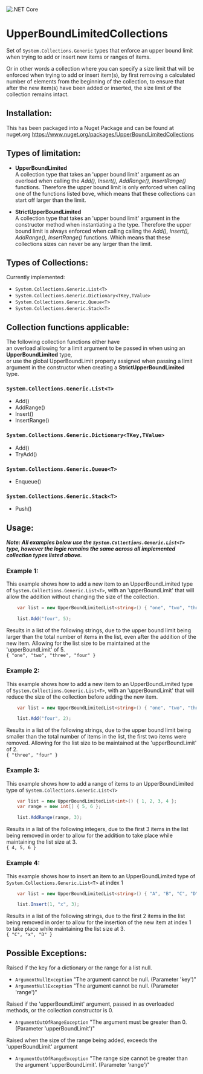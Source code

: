 ![.NET Core](https://github.com/marcelrienks/UpperBoundLimitedCollections/workflows/.NET%20Core/badge.svg?branch=master)
# UpperBoundLimitedCollections
Set of ```System.Collections.Generic``` types that enforce an upper bound limit when trying to add or insert new items or ranges of items.

Or in other words a collection where you can specify a size limit that will be enforced when trying to add or insert item(s), by first removing a calculated number of elements from the beginning of the collection, to ensure that after the new item(s) have been added or inserted, the size limit of the collection remains intact.
## Installation:
This has been packaged into a Nuget Package and can be found at nuget.org
https://www.nuget.org/packages/UpperBoundLimitedCollections
## Types of limitation:
* **UpperBoundLimited**  
A collection type that takes an 'upper bound limit' argument as an overload when calling the *Add(), Insert(), AddRange(), InsertRange()* functions. Therefore the upper bound limit is only enforced when calling one of the functions listed bove, which means that these collections can start off larger than the limit.

* **StrictUpperBoundLimited**  
A collection type that takes an 'upper bound limit' argument in the constructor method when instantiating a the type. Therefore the upper bound limit is always enforced when calling calling the *Add(), Insert(), AddRange(), InsertRange()* functions. Which means that these collections sizes can never be any larger than the limit.
## Types of Collections:
Currently implemented:
* `System.Collections.Generic.List<T>`
* `System.Collections.Generic.Dictionary<TKey,TValue>`
* `System.Collections.Generic.Queue<T>`
* `System.Collections.Generic.Stack<T>`
## Collection functions applicable:
The following collection functions either have  
an overload allowing for a limit argument to be passed in when using an **UpperBoundLimited** type,  
or use the global UpperBoundLimit property assigned when passing a limit argument in the constructor when creating a **StrictUpperBoundLimited** type.
### `System.Collections.Generic.List<T>`
* Add()
* AddRange()
* Insert()
* InsertRange()
### `System.Collections.Generic.Dictionary<TKey,TValue>`
* Add()
* TryAdd()
### `System.Collections.Generic.Queue<T>`
* Enqueue()
### `System.Collections.Generic.Stack<T>`
* Push()
## Usage:
**_Note: All examples below use the ```System.Collections.Generic.List<T>``` type, however the logic remains the same across all implemented collection types listed above._**
### Example 1:
This example shows how to add a new item to an UpperBoundLimited type of ```System.Collections.Generic.List<T>```, with an 'upperBoundLimit' that will allow the addition without changing the size of the collection.  
```csharp
    var list = new UpperBoundLimitedList<string>() { "one", "two", "three" };

    list.Add("four", 5);
```
Results in a list of the following strings, due to the upper bound limit being larger than the total number of items in the list, even after the addition of the new item. Allowing for the list size to be maintained at the 'upperBoundLimit' of 5.  
`{ "one", "two", "three", "four" }`
### Example 2:
This example shows how to add a new item to an UpperBoundLimited type of ```System.Collections.Generic.List<T>```, with an 'upperBoundLimit' that will reduce the size of the collection before adding the new item.  
```csharp
    var list = new UpperBoundLimitedList<string>() { "one", "two", "three" };

    list.Add("four", 2);
```
Results in a list of the following strings, due to the upper bound limit being smaller than the total number of items in the list, the first two items were removed. Allowing for the list size to be maintained at the 'upperBoundLimit' of 2.  
`{ "three", "four" }`
### Example 3:
This example shows how to add a range of items to an UpperBoundLimited type of ```System.Collections.Generic.List<T>```  
```csharp
    var list = new UpperBoundLimitedList<int>() { 1, 2, 3, 4 };
    var range = new int[] { 5, 6 };

    list.AddRange(range, 3);
```
Results in a list of the following integers, due to the first 3 items in the list being removed in order to allow for the addition to take place while maintaining the list size at 3.  
`{ 4, 5, 6 }`
### Example 4:
This example shows how to insert an item to an UpperBoundLimited type of ```System.Collections.Generic.List<T>``` at index 1  
```csharp
    var list = new UpperBoundLimitedList<string>() { "A", "B", "C", "D" };

    list.Insert(1, "x", 3);
```
Results in a list of the following strings, due to the first 2 items in the list being removed in order to allow for the insertion of the new item at index 1 to take place while maintaining the list size at 3.  
`{ "C", "x", "D" }`
## Possible Exceptions:
Raised if the key for a dictionary or the range for a list null.
* `ArgumentNullException` "The argument cannot be null. (Parameter 'key')"
* `ArgumentNullException` "The argument cannot be null. (Parameter 'range')"

Raised if the 'upperBoundLimit' argument, passed in as overloaded methods, or the collection constructor is 0.
* `ArgumentOutOfRangeException` "The argument must be greater than 0. (Parameter 'upperBoundLimit')"

Raised when the size of the range being added, exceeds the 'upperBoundLimit' argument
* `ArgumentOutOfRangeException` "The range size cannot be greater than the argument 'upperBoundLimit'. (Parameter 'range')"
